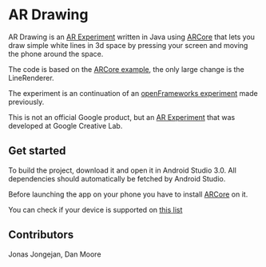 # AR Drawing
AR Drawing is an [AR Experiment](https://experiments.withgoogle.com/ar) written in Java using [ARCore](https://developers.google.com/ar/) that lets you draw simple white lines in 3d space by pressing your screen and moving the phone around the space. 

The code is based on the [ARCore example](https://github.com/google-ar/arcore-android-sdk/tree/master/samples/hello_ar_java), the only large change is the LineRenderer. 

The experiment is an continuation of an [openFrameworks experiment](https://experiments.withgoogle.com/ar/arcore-drawing) made previously.

This is not an official Google product, but an [AR Experiment](https://experiments.withgoogle.com/ar) that was developed at Google Creative Lab. 

## Get started
To build the project, download it and open it in Android Studio 3.0. All dependencies should automatically be fetched by Android Studio. 

Before launching the app on your phone you have to install [ARCore](https://github.com/google-ar/arcore-android-sdk/releases/download/sdk-preview/arcore-android-sdk-preview.zip) on it. 

You can check if your device is supported on [this list](https://developers.google.com/ar/discover/#supported_devices)


## Contributors
Jonas Jongejan, Dan Moore
 
